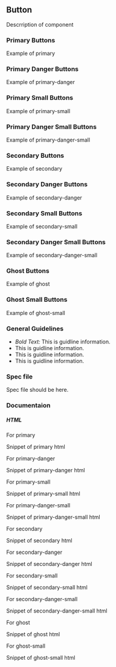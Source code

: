 ## Button

Descrription of component

### Primary Buttons

Example of primary

### Primary Danger Buttons

Example of primary-danger

### Primary Small Buttons

Example of primary-small

### Primary Danger Small Buttons

Example of primary-danger-small

### Secondary Buttons

Example of secondary

### Secondary Danger Buttons

Example of secondary-danger

### Secondary Small Buttons

Example of secondary-small

### Secondary Danger Small Buttons

Example of secondary-danger-small

### Ghost Buttons

Example of ghost

### Ghost Small Buttons

Example of ghost-small

### General Guidelines

- _Bold Text:_ This is guidline information.
- This is guidline information.
- This is guidline information.
- This is guidline information.

### Spec file

Spec file should be here.

### Documentaion

##### HTML

For primary

Snippet of primary html

For primary-danger

Snippet of primary-danger html

For primary-small

Snippet of primary-small html

For primary-danger-small

Snippet of primary-danger-small html

For secondary

Snippet of secondary html

For secondary-danger

Snippet of secondary-danger html

For secondary-small

Snippet of secondary-small html

For secondary-danger-small

Snippet of secondary-danger-small html

For ghost

Snippet of ghost html

For ghost-small

Snippet of ghost-small html


